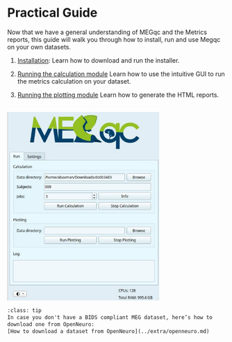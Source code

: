 # Practical Guide
Now that we have a general understanding of MEGqc and the Metrics reports, this guide will walk you through how to install, run and use Megqc on your own datasets.

1. [Installation](../new/install.md):
Learn how to download and run the installer.

2. [Running the calculation module](../new/run.md)
Learn how to use the intuitive GUI to run the metrics calculation on your dataset.

3. [Running the plotting module](../new/plot.md)
Learn how to generate the HTML reports.


<br>
<img src="../static/mini/mini.png" alt="megqc-gui" width="350px" align="center">
<br>

```{admonition} Don't have a Dataset?
:class: tip
In case you don't have a BIDS compliant MEG dataset, here’s how to download one from OpenNeuro:
[How to download a dataset from OpenNeuro](../extra/openneuro.md)

```


